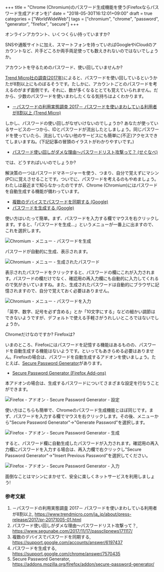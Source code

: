 +++
title = "Chrome (Chromium)のパスワード生成機能を使う(Firefoxならパスワード生成アドオンを)"
date = "2018-05-30T16:12:01+09:00"
draft = true
categories = ["WorldWideWeb"]
tags = ["chromium", "chrome", "password", "generator", "firefox", "secure"]
+++

オンラインアカウント、いくつくらい持っていますか?

SNSや通販サイトに加え、スマートフォンを持っていればGoogleやiCloudのアカウントなど、片手どころか両手両足使っても数えきれないのではないでしょうか。

アカウントを守るためのパスワード、使い回していませんか?

[Trend Micro社の調査(2017年)](https://www.trendmicro.com/ja_jp/about/press-release/2017/pr-20171005-01.html)によると、パスワードを使い回しているというかたが8割以上にものぼるそうです。たしかに、アカウントごとのパスワードを考えるのがまず面倒です。それに、数が多くなるととても覚えていられません。だから、少数のパスワードを使いまわしたくなる気持ちはよくわかります。

- [－パスワードの利用実態調査 2017－ パスワードを使いまわしている利用者が8割以上 (Trend Micro)](https://www.trendmicro.com/ja_jp/about/press-release/2017/pr-20171005-01.html)

しかし、パスワードの使い回しがなぜいけないのでしょうか? あなたが使っているサービスの一つから、IDとパスワードが流出したとしましょう。同じパスワードを使っていたら、流出していない他のサービスにも簡単に(不正)アクセスできてしまいますね。(下記記事の冒頭のイラストがわかりやすいです。)

- [パスワード使い回しがダメな理由〜パスワードリスト攻撃って？ (せぐなべ)](https://www.segunabe.com/2017/11/17/passclipnews171117/)

では、どうすればいいのでしょうか?

解決策の一つはパスワードマネージャーを使う、つまり、自分で覚えずにマシン(PC)に覚えさせることです。ついでに、パスワードを考えるのもやめましょう。わたしは最近まで知らなかったのですが、Chrome (Chromium)にはパスワードを自動生成する機能が備わっています。

- [複数のデバイスでパスワードを同期する (Google)](https://support.google.com/accounts/answer/6197437)
- [パスワードを生成する (Google)](https://support.google.com/chrome/answer/7570435)

使い方はいたって簡単。まず、パスワードを入力する欄でマウスを右クリックします。すると、「パスワードを生成…」というメニューが一番上に出ますので、これを選択します。

![Chromium - メニュー - パスワードを生成](/img/chromium/chromium-menu-generate-password.png)

パスワードが自動的に生成、表示されます。

![Chromium - メニュー - 生成されたパスワード](/img/chromium/chromium-menu-generated-password.png)

表示されたパスワードをクリックすると、パスワードの欄にこれが入力されます。パスワードの欄だけでなく、確認用の再入力欄にも自動的に入力してくれるので気がきいていますね。また、生成されたパスワードは自動的にブラウザに記憶されますので、自分で覚えておく必要はありません。

![Chromium - メニュー - パスワードを入力](/img/chromium/chromium-menu-input-password.png)

「英字、数字、記号を必ず含める」とか「10文字にする」などの細かい調節はできないようですが、デフォルトで使える手軽さがうれしいところではないでしょうか。

Chromeだけなのですか? Firefoxは?

いまのところ、Firefoxにはパスワードを記憶する機能はあるものの、パスワードを自動生成する機能はないようです。といってもあきらめる必要はありません。Firefoxの場合は、パスワードを自動生成するアドオンを使いましょう。たとえば、[Secure Password Generator](https://addons.mozilla.org/firefox/addon/secure-password-generator/)があります。

- [Secure Password Generator (Firefox Add-ons)](https://addons.mozilla.org/firefox/addon/secure-password-generator/)

本アドオンの場合は、生成するパスワードについてさまざまな設定を行なうことができます。

![Firefox - アドオン - Secure Password Generator - 設定](/img/firefox/firefox-secure-password-generator-settings.png)

使い方はこちらも簡単で、Chromeのパスワード生成機能とほぼ同じです。まず、パスワードを入力する欄でマウスを右クリックします。その後、メニューから"Secure Password Generator"→"Generate Password"を選択します。

![Firefox - アドオン - Secure Password Generator - 生成](/img/firefox/firefox-secure-password-generator-generate.png)

すると、パスワード欄に自動生成したパスワードが入力されます。確認用の再入力欄にパスワードを入力する場合は、再入力欄で右クリックし"Secure Password Generator"→"Insert Previous Password"を選択してください。

![Firefox - アドオン - Secure Password Generator - 入力](/img/firefox/firefox-secure-password-generator-input.png)

面倒なことはマシンにまかせて、安全に楽しくネットサービスを利用しましょう!

### 参考文献
1. －パスワードの利用実態調査 2017－ パスワードを使いまわしている利用者が8割以上, https://www.trendmicro.com/ja_jp/about/press-release/2017/pr-20171005-01.html
1. パスワード使い回しがダメな理由〜パスワードリスト攻撃って？, https://www.segunabe.com/2017/11/17/passclipnews171117/
1. 複数のデバイスでパスワードを同期する, https://support.google.com/accounts/answer/6197437
1. パスワードを生成する, https://support.google.com/chrome/answer/7570435
1. Secure Password Generator, https://addons.mozilla.org/firefox/addon/secure-password-generator/
